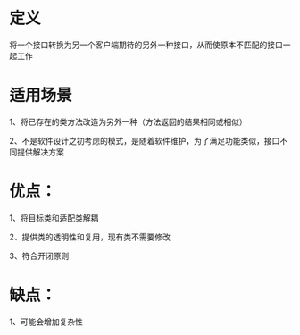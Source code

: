 # 定义
将一个接口转换为另一个客户端期待的另外一种接口，从而使原本不匹配的接口一起工作

# 适用场景
1、将已存在的类方法改造为另外一种（方法返回的结果相同或相似）<p>
2、不是软件设计之初考虑的模式，是随着软件维护，为了满足功能类似，接口不同提供解决方案

# 优点：
1、将目标类和适配类解耦<p>
2、提供类的透明性和复用，现有类不需要修改<p>
3、符合开闭原则

# 缺点：
1、可能会增加复杂性